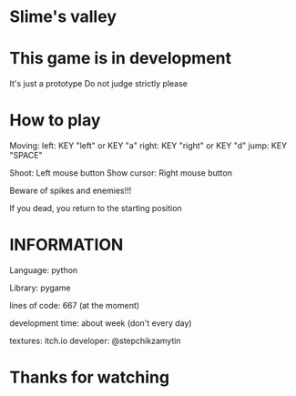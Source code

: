 # Slime's valley

# This game is in development

It's just a prototype 
Do not judge strictly please

# How to play

Moving:
left: KEY "left" or KEY "a"
right: KEY "right" or KEY "d"
jump: KEY "SPACE"

Shoot: Left mouse button
Show cursor: Right mouse button

Beware of spikes and enemies!!!

If you dead, you return to the starting position

# INFORMATION

Language: python

Library: pygame

lines of code: 667 (at the moment)

development time: about week (don't every day)

textures: itch.io
developer: @stepchikzamytin

# Thanks for watching
